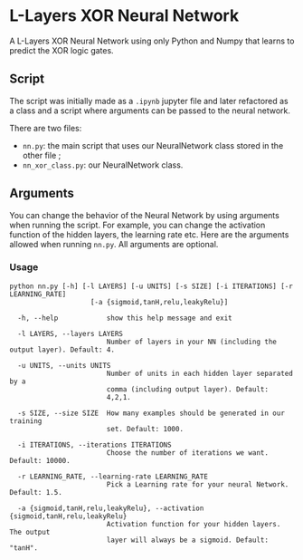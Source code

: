 # L-Layers XOR Neural Network

A L-Layers XOR Neural Network using only Python and Numpy that learns to predict the XOR logic gates.

## Script

The script was initially made as a `.ipynb` jupyter file and later refactored as a class and a script where arguments can be passed to the neural network.

There are two files:

* `nn.py`: the main script that uses our NeuralNetwork class stored in the other file ;
* `nn_xor_class.py`: our NeuralNetwork class.

## Arguments

You can change the behavior of the Neural Network by using arguments when running the script. For example, you can change the activation function of the hidden layers, the learning rate etc. Here are the arguments allowed when running `nn.py`. All arguments are optional.

### Usage

```
python nn.py [-h] [-l LAYERS] [-u UNITS] [-s SIZE] [-i ITERATIONS] [-r LEARNING_RATE]
                    [-a {sigmoid,tanH,relu,leakyRelu}]

  -h, --help            show this help message and exit

  -l LAYERS, --layers LAYERS
                        Number of layers in your NN (including the output layer). Default: 4.

  -u UNITS, --units UNITS
                        Number of units in each hidden layer separated by a
                        comma (including output layer). Default:
                        4,2,1.

  -s SIZE, --size SIZE  How many examples should be generated in our training
                        set. Default: 1000.

  -i ITERATIONS, --iterations ITERATIONS
                        Choose the number of iterations we want. Default: 10000.

  -r LEARNING_RATE, --learning-rate LEARNING_RATE
                        Pick a Learning rate for your neural Network. Default: 1.5.

  -a {sigmoid,tanH,relu,leakyRelu}, --activation {sigmoid,tanH,relu,leakyRelu}
                        Activation function for your hidden layers. The output
                        layer will always be a sigmoid. Default: "tanH".

```
